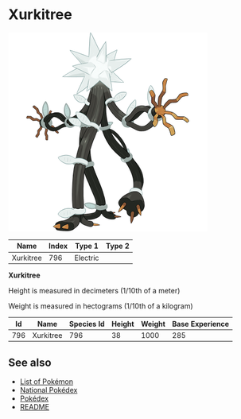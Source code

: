 # Xurkitree


![Xurkitree](images/796.png)

| **Name** | **Index** | **Type 1** | **Type 2** |
|----|----|----|----|
| Xurkitree | 796 | Electric  |  |

**Xurkitree** 


Height is measured in decimeters (1/10th of a meter)

Weight is measured in hectograms (1/10th of a kilogram)

| **Id** | **Name** | **Species Id** | **Height** | **Weight** | **Base Experience** |
|--------|----------|----------------|------------|------------|---------------------|
| 796 | Xurkitree | 796 | 38 | 1000 | 285 |


## See also

- [List of Pokémon](../pokemon.md)
- [National Pokédex](../national_pokedex.md)
- [Pokédex](../pokedex.md)
- [README](../README.md)
